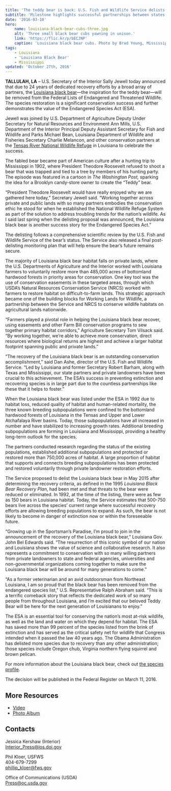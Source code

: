 ```yaml
---
title: 'The teddy bear is back: U.S. Fish and Wildlife Service delists Louisiana black bear due to recovery'
subtitle: 'Milestone highlights successful partnerships between states, private landowners, conservation groups, universities and federal agencies in saving the animal that inspired creation of the “teddy bear”'
date: '2016-03-10'
hero:
    name: louisiana-black-bear-cubs-three.jpg
    alt: 'Three small black bear cubs yawning in unison.'
    link: 'https://flic.kr/p/bECJNP'
    caption: 'Louisiana black bear cubs. Photo by Brad Young, Mississippi Department of Wildlife, Fisheries and Parks.'
tags:
    - Louisiana
    - 'Louisiana Black Bear'
    - Mississippi
updated: 'October 27th, 2016'
---
```


**TALLULAH, LA** – U.S. Secretary of the Interior Sally Jewell today announced that due to 24 years of dedicated recovery efforts by a broad array of partners, the [Louisiana black bear](/wildlife/mammals/louisiana-black-bear/)—the inspiration for the teddy bear—will be removed from the Federal Lists of Endangered and Threatened Wildlife. The species restoration is a significant conservation success and further demonstrates the value of the Endangered Species Act (ESA).  

Jewell was joined by U.S. Department of Agriculture Deputy Under Secretary for Natural Resources and Environment Ann Mills, U.S. Department of the Interior Principal Deputy Assistant Secretary for Fish and Wildlife and Parks Michael Bean, Louisiana Department of Wildlife and Fisheries Secretary Charlie Melancon, and other conservation partners at the [Tensas River National Wildlife Refuge](https://www.fws.gov/refuge/tensas_river/) in Louisiana to celebrate the success.

The fabled bear became part of American culture after a hunting trip to Mississippi in 1902, where President Theodore Roosevelt refused to shoot a bear that was trapped and tied to a tree by members of his hunting party. The episode was featured in a cartoon in _The Washington Post,_ sparking the idea for a Brooklyn candy-store owner to create the “Teddy” bear.

“President Theodore Roosevelt would have really enjoyed why we are gathered here today,” Secretary Jewell said. “Working together across private and public lands with so many partners embodies the conservation ethic he stood for when he established the National Wildlife Refuge System as part of the solution to address troubling trends for the nation’s wildlife. As I said last spring when the delisting proposal was announced, the Louisiana black bear is another success story for the Endangered Species Act.”

The delisting follows a comprehensive scientific review by the U.S. Fish and Wildlife Service of the bear’s status. The Service also released a final post-delisting monitoring plan that will help ensure the bear’s future remains secure.

The majority of Louisiana black bear habitat falls on private lands, where the U.S. Departments of Agriculture and the Interior worked with Louisiana farmers to voluntarily restore more than 485,000 acres of bottomland hardwood forests in priority areas for conservation. One key tool was the use of conservation easements in these targeted areas, through which USDA’s Natural Resources Conservation Service (NRCS) worked with farmers to restore habitat on difficult-to-farm lands. This strategic approach became one of the building blocks for Working Lands for Wildlife, a partnership between the Service and NRCS to conserve wildlife habitats on agricultural lands nationwide.

“Farmers played a pivotal role in helping the Louisiana black bear recover, using easements and other Farm Bill conservation programs to sew together primary habitat corridors,” Agriculture Secretary Tom Vilsack said. “By working together, we’re able to achieve more conservation, direct resources where biological returns are highest and achieve a larger habitat footprint spanning public and private lands.”

“The recovery of the Louisiana black bear is an outstanding conservation accomplishment,” said Dan Ashe, director of the U.S. Fish and Wildlife Service. “Led by Louisiana and former Secretary Robert Barham, along with Texas and Mississippi, our state partners and private landowners have been crucial to this achievement. The ESA’s success in preventing extinction and recovering species is in large part due to the countless partnerships like these that it helps to foster.”

When the Louisiana black bear was listed under the ESA in 1992 due to habitat loss, reduced quality of habitat and human-related mortality, the three known breeding subpopulations were confined to the bottomland hardwood forests of Louisiana in the Tensas and Upper and Lower Atchafalaya River basins. Today, those subpopulations have all increased in number and have stabilized to increasing growth rates. Additional breeding subpopulations are forming in Louisiana and Mississippi, providing a healthy long-term outlook for the species.

The partners conducted research regarding the status of the existing populations, established additional subpopulations and protected or restored more than 750,000 acres of habitat. A large proportion of habitat that supports and connects breeding subpopulations has been protected and restored voluntarily through private landowner restoration efforts.

The Service proposed to delist the Louisiana black bear in May 2015 after determining the recovery criteria, as defined in the 1995 _Louisiana Black Bear Recovery Plan_, had been met and that threats to the bear were reduced or eliminated. In 1992, at the time of the listing, there were as few as 150 bears in Louisiana habitat. Today, the Service estimates that 500-750 bears live across the species’ current range where successful recovery efforts are allowing breeding populations to expand. As such, the bear is not likely to become in danger of extinction now or within the foreseeable future.

“Growing up in the Sportsman’s Paradise, I’m proud to join in the announcement of the recovery of the Louisiana black bear,” Louisiana Gov. John Bel Edwards said. “The resurrection of this iconic symbol of our nation and Louisiana shows the value of science and collaborative research. It also represents a commitment to conservation with so many willing partners from private landowners to state and federal agencies, universities and non-governmental organizations coming together to make sure the Louisiana black bear will be around for many generations to come.”

“As a former veterinarian and an avid outdoorsman from Northeast Louisiana, I am so proud that the black bear has been removed from the endangered species list,” U.S. Representative Ralph Abraham said. “This is a terrific comeback story that reflects the dedicated work of so many people from throughout Louisiana, and I’m excited that our beloved Teddy Bear will be here for the next generation of Louisianans to enjoy.”

The ESA is an essential tool for conserving the nation’s most at-risk wildlife, as well as the land and water on which they depend for habitat. The ESA has saved more than 99 percent of the species listed from the brink of extinction and has served as the critical safety net for wildlife that Congress intended when it passed the law 40 years ago. The Obama Administration has delisted more species due to recovery than any other administration; those species include Oregon chub, Virginia northern flying squirrel and brown pelican. 

For more information about the Louisiana black bear, check out [the species profile](/wildlife/mammals/louisiana-black-bear/).

The decision will be published in the Federal Register on March 11, 2016.

## More Resources
- [Video](/video/louisiana-black-bear-delist-event.mp4)
- [Photo Album](https://www.flickr.com/photos/usinterior/albums/72157665401490482)

## Contacts

Jessica Kershaw (Interior)  
Interior_Press@ios.doi.gov

Phil Kloer, USFWS  
404-679-7299  
[phillip_kloer@fws.gov](mailto:phillip_kloer@fws.gov)

Office of Communications (USDA)  
Press@oc.usda.gov
